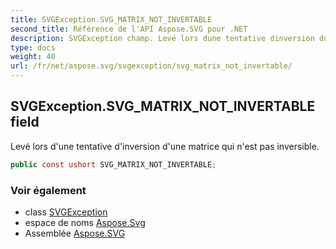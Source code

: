 ```yaml
---
title: SVGException.SVG_MATRIX_NOT_INVERTABLE
second_title: Référence de l'API Aspose.SVG pour .NET
description: SVGException champ. Levé lors dune tentative dinversion dune matrice qui nest pas inversible.
type: docs
weight: 40
url: /fr/net/aspose.svg/svgexception/svg_matrix_not_invertable/
---
```

## SVGException.SVG_MATRIX_NOT_INVERTABLE field

Levé lors d'une tentative d'inversion d'une matrice qui n'est pas inversible.

```csharp
public const ushort SVG_MATRIX_NOT_INVERTABLE;
```

### Voir également

* class [SVGException](../)
* espace de noms [Aspose.Svg](../../svgexception/)
* Assemblée [Aspose.SVG](../../../)


